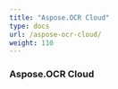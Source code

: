 ```yaml
---
title: "Aspose.OCR Cloud"
type: docs
url: /aspose-ocr-cloud/
weight: 110
---
```


### **Aspose.OCR Cloud**
